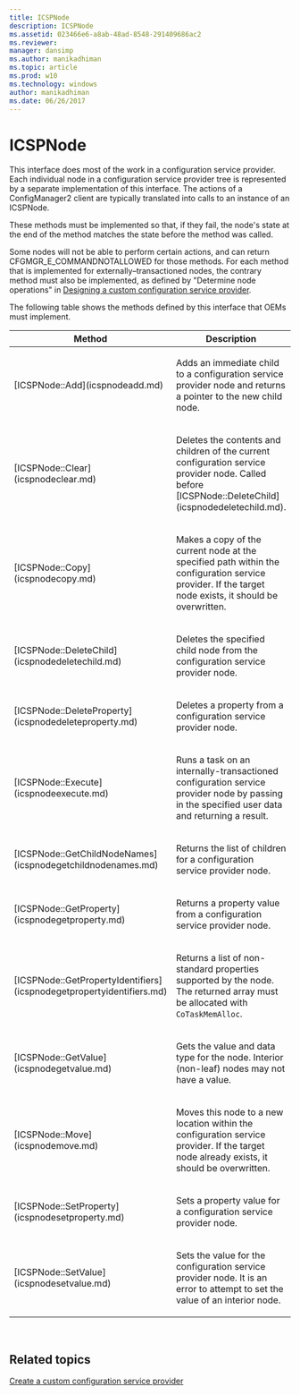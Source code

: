 ```yaml
---
title: ICSPNode
description: ICSPNode
ms.assetid: 023466e6-a8ab-48ad-8548-291409686ac2
ms.reviewer: 
manager: dansimp
ms.author: manikadhiman
ms.topic: article
ms.prod: w10
ms.technology: windows
author: manikadhiman
ms.date: 06/26/2017
---
```


# ICSPNode

This interface does most of the work in a configuration service provider. Each individual node in a configuration service provider tree is represented by a separate implementation of this interface. The actions of a ConfigManager2 client are typically translated into calls to an instance of an ICSPNode.

These methods must be implemented so that, if they fail, the node's state at the end of the method matches the state before the method was called.

Some nodes will not be able to perform certain actions, and can return CFGMGR\_E\_COMMANDNOTALLOWED for those methods. For each method that is implemented for externally–transactioned nodes, the contrary method must also be implemented, as defined by "Determine node operations" in [Designing a custom configuration service provider](design-a-custom-windows-csp.md).

The following table shows the methods defined by this interface that OEMs must implement.

<table>
<colgroup>
<col width="50%" />
<col width="50%" />
</colgroup>
<thead>
<tr class="header">
<th>Method</th>
<th>Description</th>
</tr>
</thead>
<tbody>
<tr class="odd">
<td><p>[ICSPNode::Add](icspnodeadd.md)</p></td>
<td><p>Adds an immediate child to a configuration service provider node and returns a pointer to the new child node.</p></td>
</tr>
<tr class="even">
<td><p>[ICSPNode::Clear](icspnodeclear.md)</p></td>
<td><p>Deletes the contents and children of the current configuration service provider node. Called before [ICSPNode::DeleteChild](icspnodedeletechild.md).</p></td>
</tr>
<tr class="odd">
<td><p>[ICSPNode::Copy](icspnodecopy.md)</p></td>
<td><p>Makes a copy of the current node at the specified path within the configuration service provider. If the target node exists, it should be overwritten.</p></td>
</tr>
<tr class="even">
<td><p>[ICSPNode::DeleteChild](icspnodedeletechild.md)</p></td>
<td><p>Deletes the specified child node from the configuration service provider node.</p></td>
</tr>
<tr class="odd">
<td><p>[ICSPNode::DeleteProperty](icspnodedeleteproperty.md)</p></td>
<td><p>Deletes a property from a configuration service provider node.</p></td>
</tr>
<tr class="even">
<td><p>[ICSPNode::Execute](icspnodeexecute.md)</p></td>
<td><p>Runs a task on an internally-transactioned configuration service provider node by passing in the specified user data and returning a result.</p></td>
</tr>
<tr class="odd">
<td><p>[ICSPNode::GetChildNodeNames](icspnodegetchildnodenames.md)</p></td>
<td><p>Returns the list of children for a configuration service provider node.</p></td>
</tr>
<tr class="even">
<td><p>[ICSPNode::GetProperty](icspnodegetproperty.md)</p></td>
<td><p>Returns a property value from a configuration service provider node.</p></td>
</tr>
<tr class="odd">
<td><p>[ICSPNode::GetPropertyIdentifiers](icspnodegetpropertyidentifiers.md)</p></td>
<td><p>Returns a list of non-standard properties supported by the node. The returned array must be allocated with <code>CoTaskMemAlloc</code>.</p></td>
</tr>
<tr class="even">
<td><p>[ICSPNode::GetValue](icspnodegetvalue.md)</p></td>
<td><p>Gets the value and data type for the node. Interior (non-leaf) nodes may not have a value.</p></td>
</tr>
<tr class="odd">
<td><p>[ICSPNode::Move](icspnodemove.md)</p></td>
<td><p>Moves this node to a new location within the configuration service provider. If the target node already exists, it should be overwritten.</p></td>
</tr>
<tr class="even">
<td><p>[ICSPNode::SetProperty](icspnodesetproperty.md)</p></td>
<td><p>Sets a property value for a configuration service provider node.</p></td>
</tr>
<tr class="odd">
<td><p>[ICSPNode::SetValue](icspnodesetvalue.md)</p></td>
<td><p>Sets the value for the configuration service provider node. It is an error to attempt to set the value of an interior node.</p></td>
</tr>
</tbody>
</table>

 

## Related topics

[Create a custom configuration service provider](create-a-custom-configuration-service-provider.md)

 






